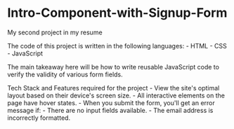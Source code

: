 # Intro-Component-with-Signup-Form

My second project in my resume

The code of this project is written in the following languages:
    - HTML
    - CSS
    - JavaScript

The main takeaway here will be how to write reusable JavaScript code to verify the validity of various form fields.

Tech Stack and Features required for the project
    - View the site's optimal layout based on their device's screen size.
    - All interactive elements on the page have hover states.
    - When you submit the form, you'll get an error message if:
    - There are no input fields available.
    - The email address is incorrectly formatted.